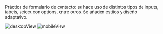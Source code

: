 Práctica de formulario de contacto: se hace uso de distintos tipos de inputs, labels, select con options, entre otros. Se añaden estilos y diseño adaptativo. 

![desktopView](https://user-images.githubusercontent.com/81116683/162069307-144b0b8b-b7e8-4bc8-9f91-4d02d795baed.jpeg)
![mobileView](https://user-images.githubusercontent.com/81116683/162069319-223b7e79-5be3-4582-a000-4d9afdb0cb79.jpeg)
